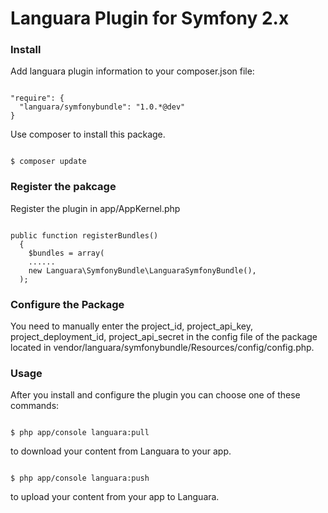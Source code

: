 Languara Plugin for Symfony 2.x
========================

<h3>Install</h3>

Add languara plugin information to your composer.json file:

<pre><code>
"require": {
  "languara/symfonybundle": "1.0.*@dev"
}
</code></pre>

Use composer to install this package.

<pre><code>
$ composer update
</code></pre>

<h3>Register the pakcage</h3>

Register the plugin in app/AppKernel.php

<pre><code>
public function registerBundles()
  {
    $bundles = array(
    ......
    new Languara\SymfonyBundle\LanguaraSymfonyBundle(),
  );
</pre></code>

<h3>Configure the Package</h3>

<p>You need to manually enter the project_id, project_api_key, project_deployment_id, project_api_secret in the config file of the package located in vendor/languara/symfonybundle/Resources/config/config.php.</p>

<h3>Usage</h3>
After you install and configure the plugin you can choose one of these commands:
<pre><code>
$ php app/console languara:pull
</code></pre>

to download your content from Languara to your app.

<pre><code>
$ php app/console languara:push
</code></pre>

to upload your content from your app to Languara.
